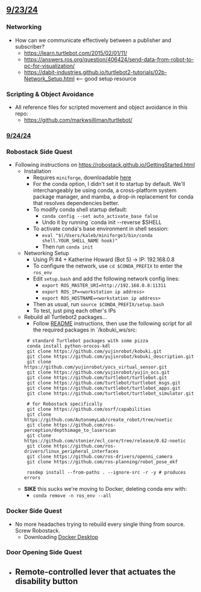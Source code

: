 ## <u>9/23/24</u>

### Networking
- How can we communicate effectively between a publisher and subscriber?
	- https://learn.turtlebot.com/2015/02/01/11/
	- https://answers.ros.org/question/406424/send-data-from-robot-to-pc-for-visualization/
	- https://dabit-industries.github.io/turtlebot2-tutorials/02b-Network_Setup.html <-- good setup resource

### Scripting & Object Avoidance
- All reference files for scripted movement and object avoidance in this repo:
	- https://github.com/markwsilliman/turtlebot/
### <u>9/24/24</u>
### Robostack Side Quest
- Following instructions on https://robostack.github.io/GettingStarted.html
	- Installation
		- Requires `miniforge`, downloadable [here](https://github.com/conda-forge/miniforge?tab=readme-ov-file) 
		- For the conda option, I didn't set it to startup by default. We'll interchangeably be using conda, a cross-platform system package manager, and mamba, a drop-in replacement for conda that resolves dependencies better.
		- To modify conda shell startup default:
			- `conda config --set auto_activate_base false`
			- Undo it by running `conda init --reverse $SHELL
		- To activate conda's base environment in shell session:
			- `eval "$(/Users/kaleb/miniforge3/bin/conda shell.YOUR_SHELL_NAME hook)" `
			- Then run `conda init`
	- Networking Setup
		- Using Pi #4 + Katherine Howard (Bot 5) -> IP: 192.168.0.8
		- To configure the network, use `cd $CONDA_PREFIX` to enter the `ros_env`
		- Edit `setup.bash` and add the following network config lines:
			- `export ROS_MASTER_URI=http://192.168.0.8:11311`
			- `export ROS_IP=<workstation ip address>`
			- `export ROS_HOSTNAME=<workstation ip address>`
		- Then as usual, run `source $CONDA_PREFIX/setup.bash`
		- To test, just ping each other's IPs
	- Rebuild all Turtlebot2 packages...
		- Follow [README](./../README.md) instructions, then use the following script for all the required packages in `/kobuki_ws/src:
       ```
		# standard Turtlebot packages with some pizza
		conda install python-orocos-kdl
		git clone https://github.com/yujinrobot/kobuki.git
		git clone https://github.com/yujinrobot/kobuki_description.git
		git clone https://github.com/yujinrobot/yocs_virtual_sensor.git
		git clone https://github.com/yujinrobot/yujin_ocs.git
		git clone https://github.com/turtlebot/turtlebot.git
		git clone https://github.com/turtlebot/turtlebot_msgs.git
		git clone https://github.com/turtlebot/turtlebot_apps.git
		git clone https://github.com/turtlebot/turtlebot_simulator.git
		
		# for Robostack specifically
		git clone https://github.com/osrf/capabilities
		git clone https://github.com/AutonomyLab/create_robot/tree/noetic
		git clone https://github.com/ros-perception/depthimage_to_laserscan
		git clone https://github.com/stonier/ecl_core/tree/release/0.62-noetic
		git clone https://github.com/ros-drivers/linux_peripheral_interfaces
		git clone https://github.com/ros-drivers/openni_camera
		git clone https://github.com/ros-planning/robot_pose_ekf
		
		rosdep install --from-paths . --ignore-src -r -y # produces errors
		```
	- **SIKE** this sucks we're moving to Docker, deleting conda env with:
		- `conda remove -n ros_env --all`
### Docker Side Quest
- No more headaches trying to rebuild every single thing from source. Screw Robostack.
	- Downloading [Docker Desktop](https://docs.docker.com/desktop/)
### Door Opening Side Quest
- Remote-controlled lever that actuates the disability button
	- 